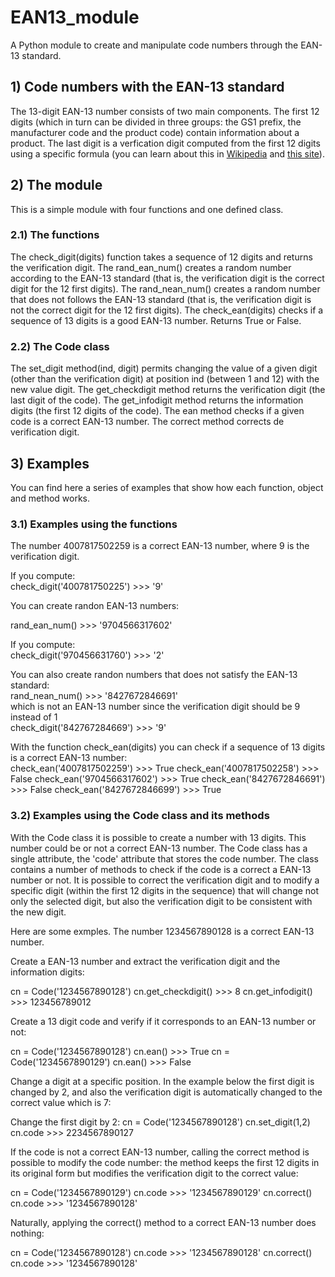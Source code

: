 # EAN13_module
A Python module to create and manipulate code numbers through the EAN-13 standard. 

## 1) Code numbers with the EAN-13 standard

The 13-digit EAN-13 number consists of two main components. The first 12 digits (which in turn can be divided in three groups: 
the GS1 prefix, the manufacturer code and the product code) contain information about a product. The last digit is a verfication 
digit computed from the first 12 digits using a specific formula (you can learn about this in 
[Wikipedia](https://en.wikipedia.org/wiki/International_Article_Number#:~:text=The%20most%20commonly%20used%20EAN,or%20special%20type%20of%20product)
and 
[this site](https://boxshot.com/barcode/tutorials/ean-13-calculator/)).

## 2) The module

This is a simple module with four functions and one defined class.

### 2.1) The functions

The check_digit(digits) function takes a sequence of 12 digits and returns the verification digit. 
The rand_ean_num() creates a random number according to the EAN-13 standard (that is, the verification digit is the correct digit for the 12 first digits).
The rand_nean_num() creates a random number that does not follows the EAN-13 standard (that is, the verification digit is not the correct digit for the 12 first digits).
The check_ean(digits) checks if a sequence of 13 digits is a good EAN-13 number. Returns True or False.

### 2.2) The Code class

The set_digit method(ind, digit) permits changing the value of a given digit (other than the verification digit) at position ind (between 1 and 12) with the new value digit.
The get_checkdigit method returns the verification digit (the last digit of the code).
The get_infodigit method returns the information digits (the first 12 digits of the code).
The ean method checks if a given code is a correct EAN-13 number.
The correct method corrects de verification digit.

## 3) Examples

You can find here a series of examples that show how each function, object and method works.

### 3.1) Examples using the functions

The number 4007817502259 is a correct EAN-13 number, where 9 is the verification digit.

If you compute: <br/>
check_digit('400781750225') >>> '9'


You can create randon EAN-13 numbers:<br/>

rand_ean_num() >>> '9704566317602'


If you compute: <br/>
check_digit('970456631760') >>> '2'


You can also create randon numbers that does not satisfy the EAN-13 standard:<br/>
rand_nean_num() >>> '8427672846691' <br/>
which is not an EAN-13 number since the verification digit should be 9 instead of 1 <br/>
check_digit('842767284669') >>> '9'

With the function check_ean(digits) you can check if a sequence of 13 digits is a correct EAN-13 number:<br/>
check_ean('4007817502259') >>> True
check_ean('4007817502258') >>> False
check_ean('9704566317602') >>> True
check_ean('8427672846691') >>> False
check_ean('8427672846699') >>> True

### 3.2) Examples using the Code class and its methods

With the Code class it is possible to create a number with 13 digits.
This number could be or not a correct EAN-13 number. The Code class has a single attribute, the 'code' attribute that stores the code number.
The class contains a number of methods to check if the code is a correct a EAN-13 number or not. It is possible to correct the verification digit
and to modify a specific digit (within the first 12 digits in the sequence) that will change not only the selected digit, but also the verification
digit to be consistent with the new digit.

Here are some exmples. The number 1234567890128 is a correct EAN-13 number.

Create a EAN-13 number and extract the verification digit and the information digits:

cn = Code('1234567890128')
cn.get_checkdigit() >>> 8
cn.get_infodigit() >>> 123456789012

Create a 13 digit code and verify if it corresponds to an EAN-13 number or not:

cn = Code('1234567890128')
cn.ean() >>> True
cn = Code('1234567890129')
cn.ean() >>> False

Change a digit at a specific position. In the example below the first digit is changed by 2, and also the verification
digit is automatically changed to the correct value which is 7:

Change the first digit by 2:
cn = Code('1234567890128')
cn.set_digit(1,2)
cn.code >>> 2234567890127

If the code is not a correct EAN-13 number, calling the correct method is possible to modify the code number: the method keeps
the first 12 digits in its original form but modifies the verification digit to the correct value:

cn = Code('1234567890129')
cn.code >>> '1234567890129'
cn.correct()
cn.code >>> '1234567890128'

Naturally, applying the correct() method to a correct EAN-13 number does nothing:

cn = Code('1234567890128')
cn.code >>> '1234567890128'
cn.correct()
cn.code >>> '1234567890128'
